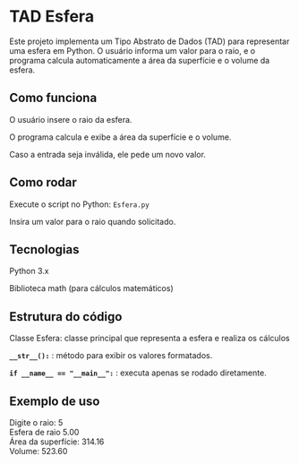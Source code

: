 # TAD Esfera

Este projeto implementa um Tipo Abstrato de Dados (TAD) para representar uma esfera em Python.
O usuário informa um valor para o raio, e o programa calcula automaticamente a área da superfície e o volume da esfera.
## Como funciona
O usuário insere o raio da esfera.

O programa calcula e exibe a área da superfície e o volume.

Caso a entrada seja inválida, ele pede um novo valor.

## Como rodar
Execute o script no Python: `Esfera.py`

Insira um valor para o raio quando solicitado.

## Tecnologias
Python 3.x

Biblioteca math (para cálculos matemáticos)

## Estrutura do código
Classe Esfera: classe principal que representa a esfera e realiza os cálculos

**`__str__():`** : método para exibir os valores formatados.

**`if __name__ == "__main__":`**  : executa apenas se rodado diretamente.

## Exemplo de uso
Digite o raio: 5  
Esfera de raio 5.00  
Área da superfície: 314.16  
Volume: 523.60
